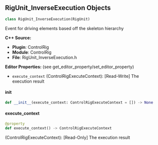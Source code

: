 ## RigUnit_InverseExecution Objects

```python
class RigUnit_InverseExecution(RigUnit)
```

Event for driving elements based off the skeleton hierarchy

**C++ Source:**

- **Plugin**: ControlRig
- **Module**: ControlRig
- **File**: RigUnit_InverseExecution.h

**Editor Properties:** (see get_editor_property/set_editor_property)

- ``execute_context`` (ControlRigExecuteContext):  [Read-Write] The execution result

<a id="unreal.RigUnit_InverseExecution.__init__"></a>

#### __init__

```python
def __init__(execute_context: ControlRigExecuteContext = []) -> None
```

<a id="unreal.RigUnit_InverseExecution.execute_context"></a>

#### execute_context

```python
@property
def execute_context() -> ControlRigExecuteContext
```

(ControlRigExecuteContext):  [Read-Only] The execution result

<a id="unreal.RigUnit_IsInteracting"></a>
